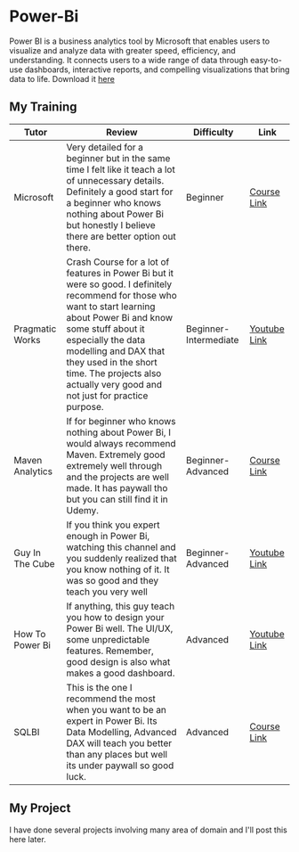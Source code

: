 # Power-Bi
Power BI is a business analytics tool by Microsoft that enables users to visualize and analyze data with greater speed, efficiency, and understanding. It connects users to a wide range of data through easy-to-use dashboards, interactive reports, and compelling visualizations that bring data to life. Download it [here](https://www.microsoft.com/en-us/power-platform/products/power-bi/downloads)

## My Training

| Tutor            | Review                                      | Difficulty | Link                                                   |
|------------------|---------------------------------------------|------------|--------------------------------------------------------|
| Microsoft        | Very detailed for a beginner but in the same time I felt like it teach a lot of unnecessary details. Definitely a good start for a beginner who knows nothing about Power Bi but honestly I believe there are better option out there.            | Beginner     | [Course Link](https://www.coursera.org/professional-certificates/microsoft-power-bi-data-analyst)   |
| Pragmatic Works       | Crash Course for a lot of features in Power Bi but it were so good. I definitely recommend for those who want to start learning about Power Bi and know some stuff about it especially the data modelling and DAX that they used in the short time. The projects also actually very good and not just for practice purpose.     | Beginner-Intermediate    | [Youtube Link](https://www.youtube.com/@PragmaticWorks) |
| Maven Analytics | If for beginner who knows nothing about Power Bi, I would always recommend Maven. Extremely good extremely well through and the projects are well made. It has paywall tho but you can still find it in Udemy.     | Beginner-Advanced     | [Course Link](https://mavenanalytics.io/path/power-bi-specialist)    |
| Guy In The Cube | If you think you expert enough in Power Bi, watching this channel and you suddenly realized that you know nothing of it. It was so good and they teach you very well  | Beginner-Advanced     | [Youtube Link](https://www.youtube.com/@GuyInACube)    |
| How To Power Bi | If anything, this guy teach you how to design your Power Bi well. The UI/UX, some unpredictable features. Remember, good design is also what makes a good dashboard.  | Advanced     | [Youtube Link](https://www.youtube.com/@HowtoPowerBI)    |
| SQLBI | This is the one I recommend the most when you want to be an expert in Power Bi. Its Data Modelling, Advanced DAX will teach you better than any places but well its under paywall so good luck.  | Advanced     | [Course Link](https://www.sqlbi.com/training/)   |

## My Project
I have done several projects involving many area of domain and I'll post this here later.
